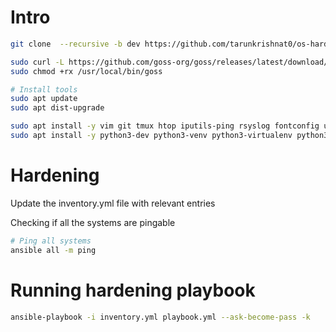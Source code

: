 # Intro
```sh
git clone  --recursive -b dev https://github.com/tarunkrishnat0/os-hardening.git

sudo curl -L https://github.com/goss-org/goss/releases/latest/download/goss-linux-amd64 -o /usr/local/bin/goss
sudo chmod +rx /usr/local/bin/goss

# Install tools
sudo apt update
sudo apt dist-upgrade

sudo apt install -y vim git tmux htop iputils-ping rsyslog fontconfig unzip curl nano
sudo apt install -y python3-dev python3-venv python3-virtualenv python3-pip libffi-dev gcc libssl-dev git net-tools openssh-server
```

# Hardening

Update the inventory.yml file with relevant entries

Checking if all the systems are pingable
```sh
# Ping all systems
ansible all -m ping
```

# Running hardening playbook

```sh
ansible-playbook -i inventory.yml playbook.yml --ask-become-pass -k
```
